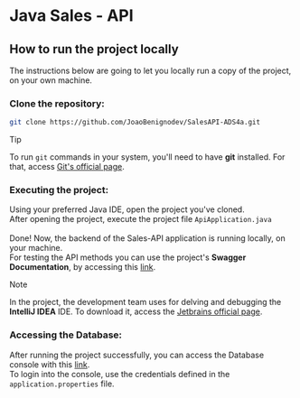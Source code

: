 # Java Sales - API
## How to run the project locally
The instructions below are going to let you locally run a copy of the project, on your own machine.
### Clone the repository:
```bash
git clone https://github.com/JoaoBenignodev/SalesAPI-ADS4a.git
```
> [!TIP]
> To run `git` commands in your system, you'll need to have **git** installed. For that, access [Git's official page](https://git-scm.com/).
### Executing the project:
Using your preferred Java IDE, open the project you've cloned.
</br>
After opening the project, execute the project file `ApiApplication.java`
</br>
</br>
Done! Now, the backend of the Sales-API application is running locally, on your machine.
</br>
For testing the API methods you can use the project's **Swagger Documentation**, by accessing this [link](http://localhost:8080/sales-api/swagger-ui/index.html).
> [!NOTE]
> In the project, the development team uses for delving and debugging the **IntelliJ IDEA** IDE. To download it, access the [Jetbrains official page](https://www.jetbrains.com/idea/).
### Accessing the Database:
After running the project successfully, you can access the Database console with this [link](http://localhost:8080/h2-console).
</br>
To login into the console, use the credentials defined in the `application.properties` file.